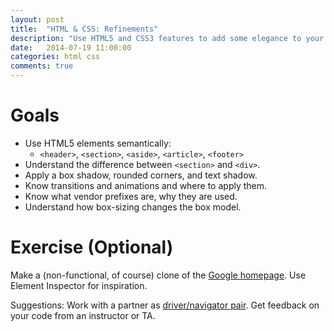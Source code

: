 ```yaml
---
layout: post
title:  "HTML & CSS: Refinements"
description: "Use HTML5 and CSS3 features to add some elegance to your site's UX."
date:   2014-07-19 11:00:00
categories: html css
comments: true
---
```


Goals
=====

* Use HTML5 elements semantically:
    - `<header>`, `<section>`, `<aside>`, `<article>`, `<footer>` 
* Understand the difference between `<section>` and `<div>`.
* Apply a box shadow, rounded corners, and text shadow.
* Know transitions and animations and where to apply them.
* Know what vendor prefixes are, why they are used.
* Understand how box-sizing changes the box model.


Exercise (Optional)
====================
Make a (non-functional, of course) clone of the [Google homepage](http://www.google.com). Use Element Inspector for inspiration. 

Suggestions: Work with a partner as [driver/navigator pair][pairing-primer]. Get feedback on your code from an instructor or TA.

[pairing-primer]:http://www.wikihow.com/Pair-Program
